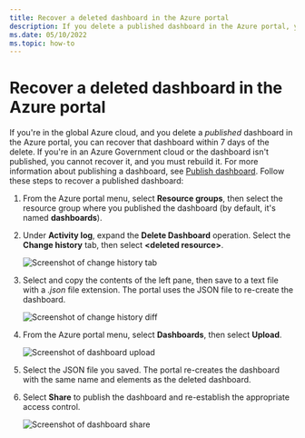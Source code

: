 ```yaml
---
title: Recover a deleted dashboard in the Azure portal
description: If you delete a published dashboard in the Azure portal, you can recover the dashboard.
ms.date: 05/10/2022
ms.topic: how-to
---
```


# Recover a deleted dashboard in the Azure portal

If you're in the global Azure cloud, and you delete a _published_ dashboard in the Azure portal, you can recover that dashboard within 7 days of the delete. If you're in an Azure Government cloud or the dashboard isn't published, you cannot recover it, and you must rebuild it. For more information about publishing a dashboard, see [Publish dashboard](azure-portal-dashboard-share-access.md#publish-a-dashboard). Follow these steps to recover a published dashboard:

1. From the Azure portal menu, select **Resource groups**, then select the resource group where you published the dashboard (by default, it's named **dashboards**).

1. Under **Activity log**, expand the **Delete Dashboard** operation. Select the **Change history** tab, then select **\<deleted resource\>**.

    ![Screenshot of change history tab](media/recover-shared-deleted-dashboard/change-history-tab.png)

1. Select and copy the contents of the left pane, then save to a text file with a _.json_ file extension. The portal uses the JSON file to re-create the dashboard.

    ![Screenshot of change history diff](media/recover-shared-deleted-dashboard/change-history-diff.png)

1. From the Azure portal menu, select **Dashboards**, then select **Upload**.

    ![Screenshot of dashboard upload](media/recover-shared-deleted-dashboard/dashboard-upload.png)

1. Select the JSON file you saved. The portal re-creates the dashboard with the same name and elements as the deleted dashboard.

1. Select **Share** to publish the dashboard and re-establish the appropriate access control.

    ![Screenshot of dashboard share](media/recover-shared-deleted-dashboard/dashboard-share.png)
